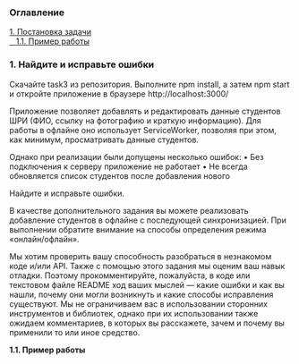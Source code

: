 <h3>Оглавление</h3>
<a href="#one">1. Постановка задачи</a><br>
<a href="#two">&nbsp;&nbsp;&nbsp;1.1. Пример работы</a><br>


<h3 id="one">1. Найдите и исправьте ошибки </h3>
<p>Скачайте task3 из репозитория. Выполните npm install, а затем npm start и откройте приложение в браузере http://localhost:3000/</p>

<p>Приложение позволяет добавлять и редактировать данные студентов ШРИ (ФИО, ссылку на фотографию и краткую информацию). Для работы в офлайне оно использует ServiceWorker, позволяя при этом, как минимум, просматривать данные студентов.  </p>

<p>Однако при реализации были допущены несколько ошибок: • Без подключения к серверу приложение не работает • Не всегда обновляется список студентов после добавления нового </p>

<p>Найдите и исправьте ошибки. </p>

<p>В качестве дополнительного задания вы можете реализовать добавление студентов в офлайне с последующей синхронизацией. При выполнении обратите внимание на способы определения режима «онлайн/офлайн».  </p>

<p>Мы хотим проверить вашу способность разобраться в незнакомом коде и/или API. Также с помощью этого задания мы оценим ваш навык отладки. Поэтому прокомментируйте, пожалуйста, в коде или текстовом файле README ход ваших мыслей — какие ошибки и как вы нашли, почему они могли возникнуть и какие способы исправления существуют. Мы не ограничиваем вас в использовании сторонних инструментов и библиотек, однако при их использовании также ожидаем комментариев, в которых вы расскажете, зачем и почему вы применили то или иное средство.</p>

<b id="two">1.1. Пример работы</b> <br>
<p></p>